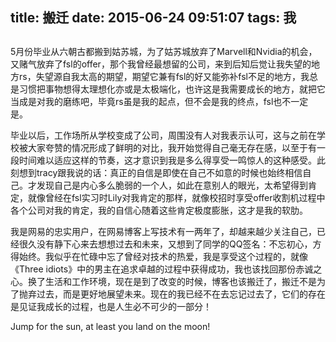 title: 搬迁
date: 2015-06-24 09:51:07
tags: 我
---

## 
5月份毕业从六朝古都搬到姑苏城，为了姑苏城放弃了Marvell和Nvidia的机会，又赌气放弃了fsl的offer，那个我曾经最想留的公司，来到后知后觉让我失望的地方rs，失望源自我太高的期望，期望它兼有fsl的好又能弥补fsl不足的地方，我总是习惯把事物想得太理想化亦或是太极端化，也许这是我需要成长的地方，就把它当成是对我的磨练吧，毕竟rs虽是我的起点，但不会是我的终点，fsl也不一定是。

毕业以后，工作场所从学校变成了公司，周围没有人对我表示认可，这与之前在学校被大家夸赞的情况形成了鲜明的对比，我开始觉得自己毫无存在感，以至于有一段时间难以适应这样的节奏，这才意识到我是多么得享受一鸣惊人的这种感受。此刻想到tracy跟我说的话：真正的自信是即使在自己不如意的时候也始终相信自己。才发现自己是内心多么脆弱的一个人，如此在意别人的眼光，太希望得到肯定，就像曾经在fsl实习时Lily对我肯定的那样，就像校招时享受offer收割机过程中各个公司对我的肯定，我的自信心随着这些肯定极度膨胀，这才是我的软肋。

我是网易的忠实用户，在网易博客上写技术有一两年了，却越来越少关注自己，已经很久没有静下心来去想想过去和未来，又想到了同学的QQ签名：不忘初心，方得始终。我似乎在忙碌中忘了曾经对技术的热爱，我是享受这个过程的，就像《Three idiots》中的男主在追求卓越的过程中获得成功，我也该找回那份赤诚之心。换了生活和工作环境，现在是到了改变的时候，博客也该搬迁了，搬迁不是为了抛弃过去，而是更好地展望未来。现在的我已经不在去忘记过去了，它们的存在是见证我成长的过程，也是人生必不可少的一部分！

Jump for the sun, at least you land on the moon!


